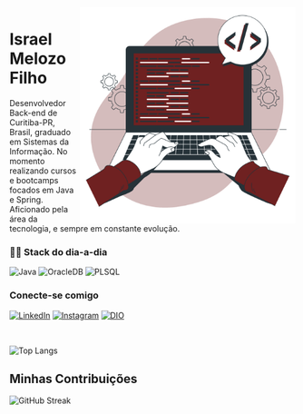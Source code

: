 <img align="right" alt="Development vector created by storyset - www.freepik.com" height="380" src="./image.png">

# Israel Melozo Filho

Desenvolvedor Back-end de Curitiba-PR, Brasil, graduado em Sistemas da Informação. No momento realizando cursos e bootcamps focados em Java e Spring.
<br>
Aficionado pela área da tecnologia, e sempre em constante evolução.

### 👨‍💻 Stack do dia-a-dia
![Java](https://img.shields.io/badge/Java-F80000?style=for-the-badge&logo=java)
![OracleDB](https://img.shields.io/badge/OracleDB-F80000?style=for-the-badge&logo=oracle&logoColor=black)
![PLSQL](https://img.shields.io/badge/PLSQL-F80000?style=for-the-badge&logo=oracle&logoColor=black)

### Conecte-se comigo
[![LinkedIn](https://img.shields.io/badge/-LinkedIn-000?style=for-the-badge&logo=linkedin&logoColor=FF00F6&color:FFF)](https://www.linkedin.com/in/israelemf/)
[![Instagram](https://img.shields.io/badge/Instagram-000?style=for-the-badge&logo=instagram)](https://www.instagram.com/israelemf/)
[![DIO](https://img.shields.io/badge/Dio-000?style=for-the-badge&logo=dio)](https://web.dio.me/users/israelemf?tab=skills)

<br>

![Top Langs](https://github-readme-stats-git-masterrstaa-rickstaa.vercel.app/api/top-langs/?username=israelemf&layout=compact&bg_color=000&border_color=30A3DC&title_color=E94D5F&text_color=FFF)
## Minhas Contribuições
![GitHub Streak](https://streak-stats.demolab.com/?user=israelemf&theme=bear&background=000&border=30A3DC&dates=FFF)